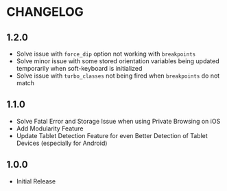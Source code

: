 # CHANGELOG
 
 
## 1.2.0
- Solve issue with `force_dip` option not working with `breakpoints`
- Solve minor issue with some stored orientation variables being updated temporarily when soft-keyboard is initialized
- Solve issue with `turbo_classes` not being fired when `breakpoints` do not match 


## 1.1.0
- Solve Fatal Error and Storage Issue when using Private Browsing on iOS
- Add Modularity Feature
- Update Tablet Detection Feature for even Better Detection of Tablet Devices (especially for Android)


## 1.0.0
- Initial Release 

